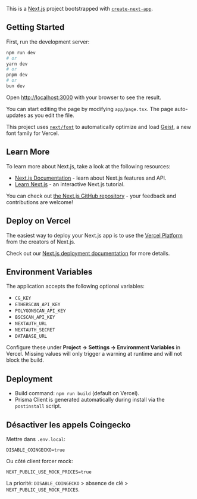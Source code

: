 This is a [Next.js](https://nextjs.org) project bootstrapped with [`create-next-app`](https://nextjs.org/docs/app/api-reference/cli/create-next-app).

## Getting Started

First, run the development server:

```bash
npm run dev
# or
yarn dev
# or
pnpm dev
# or
bun dev
```

Open [http://localhost:3000](http://localhost:3000) with your browser to see the result.

You can start editing the page by modifying `app/page.tsx`. The page auto-updates as you edit the file.

This project uses [`next/font`](https://nextjs.org/docs/app/building-your-application/optimizing/fonts) to automatically optimize and load [Geist](https://vercel.com/font), a new font family for Vercel.

## Learn More

To learn more about Next.js, take a look at the following resources:

- [Next.js Documentation](https://nextjs.org/docs) - learn about Next.js features and API.
- [Learn Next.js](https://nextjs.org/learn) - an interactive Next.js tutorial.

You can check out [the Next.js GitHub repository](https://github.com/vercel/next.js) - your feedback and contributions are welcome!

## Deploy on Vercel

The easiest way to deploy your Next.js app is to use the [Vercel Platform](https://vercel.com/new?utm_medium=default-template&filter=next.js&utm_source=create-next-app&utm_campaign=create-next-app-readme) from the creators of Next.js.

Check out our [Next.js deployment documentation](https://nextjs.org/docs/app/building-your-application/deploying) for more details.

## Environment Variables

The application accepts the following optional variables:

- `CG_KEY`
- `ETHERSCAN_API_KEY`
- `POLYGONSCAN_API_KEY`
- `BSCSCAN_API_KEY`
- `NEXTAUTH_URL`
- `NEXTAUTH_SECRET`
- `DATABASE_URL`

Configure these under **Project → Settings → Environment Variables** in Vercel. Missing values will only trigger a warning at runtime and will not block the build.

## Deployment

- Build command: `npm run build` (default on Vercel).
- Prisma Client is generated automatically during install via the `postinstall` script.

## Désactiver les appels Coingecko
Mettre dans `.env.local`:
```
DISABLE_COINGECKO=true
```
Ou côté client forcer mock:
```
NEXT_PUBLIC_USE_MOCK_PRICES=true
```
La priorité: `DISABLE_COINGECKO` > absence de clé > `NEXT_PUBLIC_USE_MOCK_PRICES`.
